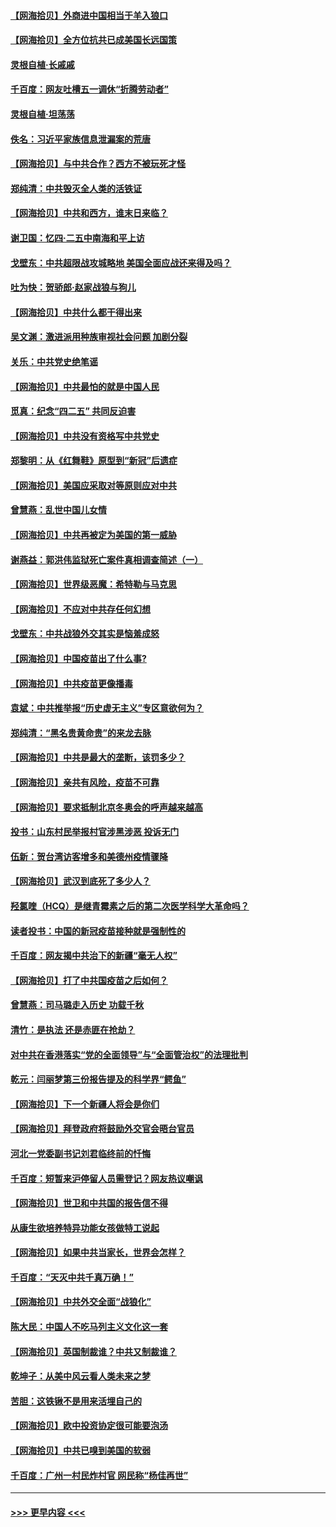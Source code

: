 #### [【网海拾贝】外商进中国相当于羊入狼口](../pages/nsc993/n12908274.md?t=04271952) 
#### [【网海拾贝】全方位抗共已成美国长远国策](../pages/nsc993/n12906878.md?t=04271952) 
#### [灵根自植‧长戚戚](../pages/nsc993/n12905585.md?t=04271952) 
#### [千百度：网友吐槽五一调休“折腾劳动者”](../pages/nsc993/n12905934.md?t=04271952) 
#### [灵根自植‧坦荡荡](../pages/nsc993/n12905562.md?t=04271952) 
#### [佚名：习近平家族信息泄漏案的荒唐](../pages/nsc993/n12904705.md?t=04271952) 
#### [【网海拾贝】与中共合作？西方不被玩死才怪](../pages/nsc993/n12903873.md?t=04271952) 
#### [郑纯清：中共毁灭全人类的活铁证](../pages/nsc993/n12903785.md?t=04271952) 
#### [【网海拾贝】中共和西方，谁末日来临？](../pages/nsc993/n12903482.md?t=04271952) 
#### [谢卫国：忆四‧二五中南海和平上访](../pages/nsc993/n12902192.md?t=04271952) 
#### [戈壁东：中共超限战攻城略地 美国全面应战还来得及吗？](../pages/nsc993/n12902297.md?t=04271952) 
#### [吐为快：贺骄郎‧赵家战狼与狗儿](../pages/nsc993/n12902280.md?t=04271952) 
#### [【网海拾贝】中共什么都干得出来](../pages/nsc993/n12897500.md?t=04271952) 
#### [吴文渊：激进派用种族审视社会问题 加剧分裂](../pages/nsc993/n12893881.md?t=04271952) 
#### [关乐：中共党史绝笔谣](../pages/nsc993/n12897270.md?t=04271952) 
#### [【网海拾贝】中共最怕的就是中国人民](../pages/nsc993/n12894705.md?t=04271952) 
#### [觅真：纪念“四二五” 共同反迫害](../pages/nsc993/n12894553.md?t=04271952) 
#### [【网海拾贝】中共没有资格写中共党史](../pages/nsc993/n12892231.md?t=04271952) 
#### [郑黎明：从《红舞鞋》原型到“新冠”后遗症](../pages/nsc993/n12890469.md?t=04271952) 
#### [【网海拾贝】美国应采取对等原则应对中共](../pages/nsc993/n12889176.md?t=04271952) 
#### [曾慧燕：乱世中国儿女情](../pages/nsc993/n12887931.md?t=04271952) 
#### [【网海拾贝】中共再被定为美国的第一威胁](../pages/nsc993/n12887580.md?t=04271952) 
#### [谢燕益：郭洪伟监狱死亡案件真相调查简述（一）](../pages/nsc993/n12885648.md?t=04271952) 
#### [【网海拾贝】世界级恶魔：希特勒与马克思](../pages/nsc993/n12884062.md?t=04271952) 
#### [【网海拾贝】不应对中共存任何幻想](../pages/nsc993/n12881460.md?t=04271952) 
#### [戈壁东：中共战狼外交其实是恼羞成怒](../pages/nsc993/n12880392.md?t=04271952) 
#### [【网海拾贝】中国疫苗出了什么事?](../pages/nsc993/n12879124.md?t=04271952) 
#### [【网海拾贝】中共疫苗更像播毒](../pages/nsc993/n12876631.md?t=04271952) 
#### [袁斌：中共推举报“历史虚无主义”专区意欲何为？](../pages/nsc993/n12876530.md?t=04271952) 
#### [郑纯清：“黑名贵黄命贵”的来龙去脉](../pages/nsc993/n12875589.md?t=04271952) 
#### [【网海拾贝】中共是最大的垄断，该罚多少？](../pages/nsc993/n12874006.md?t=04271952) 
#### [【网海拾贝】亲共有风险，疫苗不可靠](../pages/nsc993/n12872224.md?t=04271952) 
#### [【网海拾贝】要求抵制北京冬奥会的呼声越来越高](../pages/nsc993/n12868962.md?t=04271952) 
#### [投书：山东村民举报村官涉黑涉恶 投诉无门](../pages/nsc993/n12869726.md?t=04271952) 
#### [伍新：贺台湾访客增多和美德州疫情骤降](../pages/nsc993/n12865651.md?t=04271952) 
#### [【网海拾贝】武汉到底死了多少人？](../pages/nsc993/n12863707.md?t=04271952) 
#### [羟氯喹（HCQ）是继青霉素之后的第二次医学科学大革命吗？](../pages/nsc993/n12638564.md?t=04271952) 
#### [读者投书：中国的新冠疫苗接种就是强制性的](../pages/nsc993/n12859932.md?t=04271952) 
#### [千百度：网友揭中共治下的新疆“毫无人权”](../pages/nsc993/n12858385.md?t=04271952) 
#### [【网海拾贝】打了中共国疫苗之后如何？](../pages/nsc993/n12857866.md?t=04271952) 
#### [曾慧燕：司马璐走入历史 功载千秋](../pages/nsc993/n12856996.md?t=04271952) 
#### [清竹：是执法 还是赤匪在抢劫？](../pages/nsc993/n12856952.md?t=04271952) 
#### [对中共在香港落实“党的全面领导”与“全面管治权”的法理批判](../pages/nsc993/n12856929.md?t=04271952) 
#### [乾元：闫丽梦第三份报告提及的科学界“鳄鱼”](../pages/nsc993/n12855985.md?t=04271952) 
#### [【网海拾贝】下一个新疆人将会是你们](../pages/nsc993/n12855864.md?t=04271952) 
#### [【网海拾贝】拜登政府将鼓励外交官会晤台官员](../pages/nsc993/n12853615.md?t=04271952) 
#### [河北一党委副书记刘君临终前的忏悔](../pages/nsc993/n12849420.md?t=04271952) 
#### [千百度：短暂来沪停留人员需登记？网友热议嘲讽](../pages/nsc993/n12853497.md?t=04271952) 
#### [【网海拾贝】世卫和中共国的报告信不得](../pages/nsc993/n12850902.md?t=04271952) 
#### [从康生欲培养特异功能女孩做特工说起](../pages/nsc993/n12849289.md?t=04271952) 
#### [【网海拾贝】如果中共当家长，世界会怎样？](../pages/nsc993/n12848436.md?t=04271952) 
#### [千百度：“天灭中共千真万确！”](../pages/nsc993/n12845659.md?t=04271952) 
#### [【网海拾贝】中共外交全面“战狼化”](../pages/nsc993/n12845607.md?t=04271952) 
#### [陈大民：中国人不吃马列主义文化这一套](../pages/nsc993/n12842496.md?t=04271952) 
#### [【网海拾贝】英国制裁谁？中共又制裁谁？](../pages/nsc993/n12840909.md?t=04271952) 
#### [乾坤子：从美中风云看人类未来之梦](../pages/nsc993/n12840590.md?t=04271952) 
#### [苦胆：这铁锹不是用来活埋自己的](../pages/nsc993/n12839512.md?t=04271952) 
#### [【网海拾贝】欧中投资协定很可能要泡汤](../pages/nsc993/n12835122.md?t=04271952) 
#### [【网海拾贝】中共已嗅到美国的软弱](../pages/nsc993/n12832411.md?t=04271952) 
#### [千百度：广州一村民炸村官 网民称“杨佳再世”](../pages/nsc993/n12832380.md?t=04271952) 

----
#### [ >>> 更早内容 <<< ](../indexes/nsc993-earlier.md)

